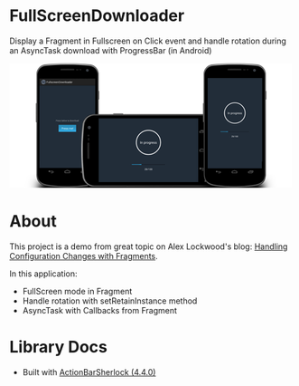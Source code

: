 FullScreenDownloader
====================

Display a Fragment in Fullscreen on Click event and handle rotation during an AsyncTask download with ProgressBar (in Android)

![FullscreenDownloader-screenshot](/Settings/fullscreen-downloader-screenshot.png "FullscreenDownloader-screenshot")

About
====================

This project is a demo from great topic on Alex Lockwood's blog: <a href="http://www.androiddesignpatterns.com/2013/04/retaining-objects-across-config-changes.html" target="_blank">Handling Configuration Changes with Fragments</a>. 

In this application:
  * FullScreen mode in Fragment
  * Handle rotation with setRetainInstance method
  * AsyncTask with Callbacks from Fragment


Library Docs
====================

  * Built with <a href="http://actionbarsherlock.com/" target="_blank">ActionBarSherlock (4.4.0)</a>
